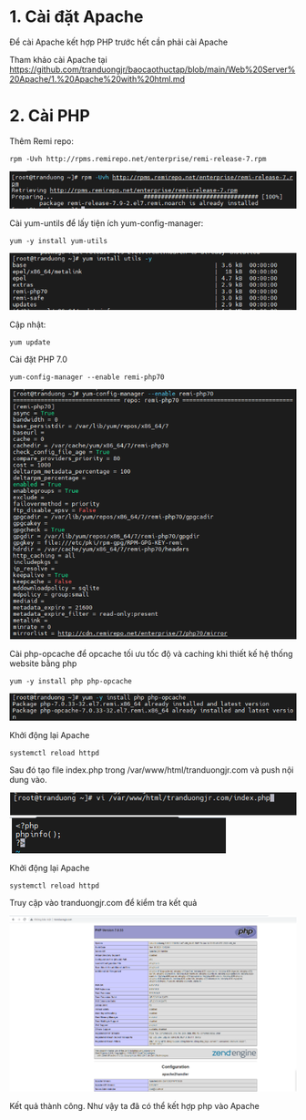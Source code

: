# 1. Cài đặt Apache
Để cài Apache kết hợp PHP trước hết cần phải cài Apache

Tham khảo cài Apache tại https://github.com/tranduongjr/baocaothuctap/blob/main/Web%20Server%20Apache/1.%20Apache%20with%20html.md 

# 2. Cài PHP

Thêm Remi repo:

```
rpm -Uvh http://rpms.remirepo.net/enterprise/remi-release-7.rpm
```

<img src="img/13.png">

Cài yum-untils để lấy tiện ích yum-config-manager:

```
yum -y install yum-utils
```

<img src="img/14.png">

Cập nhật:

```
yum update
```

Cài đặt PHP 7.0

```
yum-config-manager --enable remi-php70
```

<img src="img/15.png">

Cài php-opcache để opcache tối ưu tốc độ và caching khi thiết kế hệ thống website bằng php

```
yum -y install php php-opcache
```

<img src="img/16.png">

Khởi động lại Apache

```
systemctl reload httpd
```

Sau đó tạo file index.php trong /var/www/html/tranduongjr.com và push nội dung vào.


<img src="img/17.png">


<img src="img/18.png">

Khởi động lại Apache

```
systemctl reload httpd
```

Truy cập vào tranduongjr.com để kiểm tra kết quả

<img src="img/19.png">

Kết quả thành công. Như vậy ta đã có thể kết hợp php vào Apache
